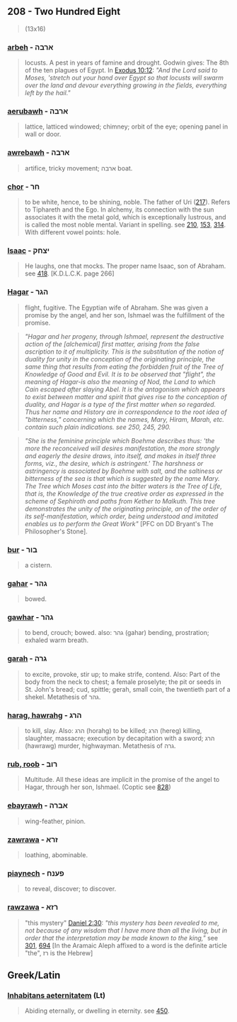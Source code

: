 ## 208 - Two Hundred Eight
> (13x16)

### [arbeh](/keys/ARBH) - ארבה
> locusts. A pest in years of famine and drought. Godwin gives: The 8th of the ten plagues of Egypt. In [Exodus 10:12](http://biblehub.com/exodus/10-12.htm): *"And the Lord said to Moses, 'stretch out your hand over Egypt so that locusts will swarm over the land and devour everything growing in the fields, everything left by the hail."*

### [aerubawh](/keys/ARBH) - ארבה
> lattice, latticed windowed; chimney; orbit of the eye; opening panel in wall or door.

### [awrebawh](/keys/ARBH) - ארבה
> artifice, tricky movement; ארבה boat.

### [chor](/keys/ChR) - חר
> to be white, hence, to be shining, noble. The father of Uri ([217](217)). Refers to Tiphareth and the Ego. In alchemy, its connection with the sun associates it with the metal gold, which is exceptionally lustrous, and is called the most noble mental. Variant in spelling. see [210](210), [153](153), [314](314). With different vowel points: hole.

### [Isaac](/keys/ITzChQ) - יצחק
> He laughs, one that mocks. The proper name Isaac, son of Abraham. see [418](418). [K.D.L.C.K. page 266]

### [Hagar](/keys/HGR) - הגר
> flight, fugitive. The Egyptian wife of Abraham. She was given a promise by the angel, and her son, Ishmael was the fulfillment of the promise.

> *"Hagar and her progeny, through Ishmael, represent the destructive action of the [alchemical] first matter, arising from the false ascription to it of multiplicity. This is the substitution of the notion of duality for unity in the conception of the originating principle, the same thing that results from eating the forbidden fruit of the Tree of Knowledge of Good and Evil. It is to be observed that "flight", the meaning of Hagar-is also the meaning of Nod, the Land to which Cain escaped after slaying Abel. It is the antagonism which appears to exist between matter and spirit that gives rise to the conception of duality, and Hagar is a type of the first matter when so regarded. Thus her name and History are in correspondence to the root idea of "bitterness," concerning which the names, Mary, Hiram, Marah, etc. contain such plain indications. see 250, 245, 290.*

> *"She is the feminine principle which Boehme describes thus: 'the more the reconceived will desires manifestation, the more strongly and eagerly the desire draws, into itself, and makes in itself three forms, viz., the desire, which is astringent.' The harshness or astringency is associated by Boehme with salt, and the saltiness or bitterness of the sea is that which is suggested by the name Mary. The Tree which Moses cast into the bitter waters is the Tree of Life, that is, the Knowledge of the true creative order as expressed in the scheme of Sephiroth and paths from Kether to Malkuth. This tree demonstrates the unity of the originating principle, an of the order of its self-manifestation, which order, being understood and imitated enables us to perform the Great Work"* [PFC on DD Bryant's The Philosopher's Stone].

### [bur](/keys/BVR) - בור
> a cistern.

### [gahar](/keys/GHR) - גהר
> bowed.

### [gawhar](/keys/GHR) - גהר
> to bend, crouch; bowed. also: גהר (gahar) bending, prostration; exhaled warm breath.

### [garah](/keys/GRH) - גרה
> to excite, provoke, stir up; to make strife, contend. Also: Part of the body from the neck to chest; a female proselyte; the pit or seeds in St. John's bread; cud, spittle; gerah, small coin, the twentieth part of a shekel. Metathesis of גהר.

### [harag, hawrahg](/keys/HRG) - הרג
> to kill, slay. Also: הרג (horahg) to be killed; הרג (hereg) killing, slaughter, massacre; execution by decapitation with a sword; הרג (hawrawg) murder, highwayman. Metathesis of גרה.

### [rub, roob](/keys/RVB) - רוב
> Multitude. All these ideas are implicit in the promise of the angel to Hagar, through her son, Ishmael. (Coptic see [828](828))

### [ebayrawh](/keys/ABRH) - אברה
> wing-feather, pinion.

### [zawrawa](/keys/ZRA) - זרא
> loathing, abominable.

### [piaynech](/keys/PONCh) - פענח
> to reveal, discover; to discover.

### [rawzawa](/keys/RZA) - רזא
> "this mystery" [Daniel 2:30](http://biblehub.com/daniel/2-30.htm): *"this mystery has been revealed to me, not because of any wisdom that I have more than all the living, but in order that the interpretation may be made known to the king,"* see [301](301), [694](694) [In the Aramaic Aleph affixed to a word is the definite article "the", רז is the Hebrew]

## Greek/Latin

### [Inhabitans aeternitatem](/latin?word=Inhabitans+aeternitatem) (Lt)
> Abiding eternally, or dwelling in eternity. see [450](450).
